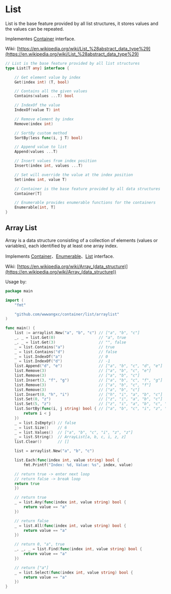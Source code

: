 # List

List is the base feature provided by all list structures, it stores values and the values can be repeated.

Implementes [Container](../README.md#container) interface.

Wiki: [https://en.wikipedia.org/wiki/List_%28abstract_data_type%29](https://en.wikipedia.org/wiki/List_%28abstract_data_type%29)

```go
// List is the base feature provided by all list structures
type List[T any] interface {

	// Get element value by index
	Get(index int) (T, bool)

	// Contains all the given values
	Contains(values ...T) bool

	// IndexOf the value
	IndexOf(value T) int

	// Remove element by index
	Remove(index int)

	// SortBy custom method
	SortBy(less func(i, j T) bool)

	// Append value to list
	Append(values ...T)

	// Insert values from index position
	Insert(index int, values ...T)

	// Set will override the value at the index position
	Set(index int, value T)

	// Container is the base feature provided by all data structures
	Container[T]

	// Enumerable provides enumerable functions for the containers
	Enumerable[int, T]
}

```

## Array List

Array is a data structure consisting of a collection of elements (values or variables), each identified by at least one array index.

Implements [Container](../README.md#container)、[Enumerable](../README.md#enumerable)、[List](#list) interface.

Wiki: [https://en.wikipedia.org/wiki/Array_(data_structure)](https://en.wikipedia.org/wiki/Array_(data_structure))

Usage by:

```go
package main

import (
	"fmt"

	"github.com/wwwangxc/container/list/arraylist"
)

func main() {
	list := arraylist.New("a", "b", "c") // ["a", "b", "c"]
	_, _ = list.Get(0)                   // "a", true
	_, _ = list.Get(3)                   // "", false
	_ = list.Contains("a")               // true
	_ = list.Contains("d")               // false
	_ = list.IndexOf("a")                // 0
	_ = list.IndexOf("d")                // -1
	list.Append("d", "e")                // ["a", "b", "c", "d", "e"]
	list.Remove(3)                       // ["a", "b", "c", "e"]
	list.Remove(3)                       // ["a", "b", "c"]
	list.Insert(3, "f", "g")             // ["a", "b", "c", "f", "g"]
	list.Remove(3)                       // ["a", "b", "c", "f"]
	list.Remove(3)                       // ["a", "b", "c"]
	list.Insert(0, "h", "i")             // ["h", "i", "a", "b", "c"]
	list.Set(0, "z")                     // ["z", "i", "a", "b", "c"]
	list.Set(5, "z")                     // ["z", "i", "a", "b", "c", "z"]
	list.SortBy(func(i, j string) bool { // ["a", "b", "c", "i", "z", "z"]
		return i < j
	})
	_ = list.IsEmpty() // false
	_ = list.Size()    // 6
	_ = list.Values()  // ["a", "b", "c", "i", "z", "z"]
	_ = list.String()  // ArrayList[a, b, c, i, z, z]
	list.Clear()       // []

	list = arraylist.New("a", "b", "c")

	list.Each(func(index int, value string) bool {
		fmt.Printf("Index: %d, Value: %s", index, value)

    // return true -> enter next loop
    // return false -> break loop
    return true
	})

	// return true
	_ = list.Any(func(index int, value string) bool {
		return value == "a"
	})

	// return false
	_ = list.All(func(index int, value string) bool {
		return value == "a"
	})

	// return 0, "a", true
	_, _, _ = list.Find(func(index int, value string) bool {
		return value == "a"
	})

	// return ["a"]
	_ = list.Select(func(index int, value string) bool {
		return value == "a"
	})
}

```
